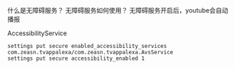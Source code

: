 

什么是无障碍服务？
无障碍服务如何使用？
无障碍服务开启后，youtube会自动播报



AccessibilityService
```
settings put secure enabled_accessibility_services com.zeasn.tvappalexa/com.zeasn.tvappalexa.AvsService
settings put secure accessibility_enabled 1
```